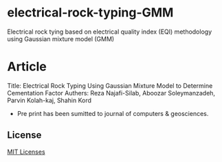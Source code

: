 # electrical-rock-typing-GMM
Electrical rock tying based on electrical quality index (EQI) methodology using Gaussian mixture model (GMM)
# Article
Title: Electrical Rock Typing Using Gaussian Mixture Model to Determine Cementation Factor
Authers: Reza Najafi-Silab, Aboozar Soleymanzadeh, Parvin Kolah-kaj, Shahin Kord

* Pre print has been sumitted to journal of computers & geosciences.
## License
[MIT Licenses](https://choosealicense.com/licenses/mit/)
